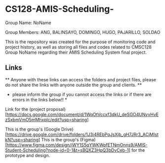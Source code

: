 # CS128-AMIS-Scheduling-
Group Name: NoName

Group Members: ANG, BALINSAYO, DOMINGO, HUGO, PAJARILLO, SOLDAO 


This is the repository was created for the purpose of monitoring code and project history, as well as storing all files and codes related to CMSC128 Group NoName regarding their AMIS Scheduling System final project. 


## Links 
** Anyone with these links can access the folders and project files, please do not share the links with anyone outside the group and clients. **
* please inform the group if you cannot access the links or if there are errors in the links below!! *

Link for the (project proposal)[https://docs.google.com/document/d/1WqOtVccxf3dkU_deSGO4UNyvHvEzSxbmVmO5mMhxplc/edit?usp=sharing]

This is the group's (Google Drive)[https://drive.google.com/drive/folders/1J3i4REbPqJsXjb_gH7JRr3_ACjMIstkN?usp=sharing]
This is the group's (Figma)[https://www.figma.com/design/iWY1S5qYWKWpfETNmOnns9/AMIS-Student-Scheduling?node-id=0-1&t=sBQXZ3HpQ3bDvCeb-1] for the prototype and design.
  
